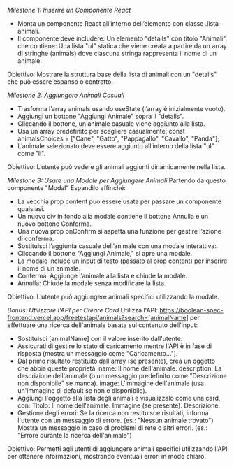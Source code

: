 *Milestone 1: Inserire un Componente React*

- Monta un componente React all’interno dell’elemento con classe .lista-animali.
- Il componente deve includere:
Un elemento "details" con titolo "Animali", che contiene:
Una lista "ul" statica che viene creata a partire da un array di stringhe (animals) dove ciascuna stringa rappresenta il nome di un animale.

Obiettivo: Mostrare la struttura base della lista di animali con un "details" che può essere espanso o contratto.

*Milestone 2: Aggiungere Animali Casuali*

- Trasforma l’array animals usando useState (l’array è inizialmente vuoto).
- Aggiungi un bottone "Aggiungi Animale" sopra il "details".
- Cliccando il bottone, un animale casuale viene aggiunto alla lista.
- Usa un array predefinito per scegliere casualmente: const animalsChoices = ["Cane", "Gatto", "Pappagallo", "Cavallo", "Panda"];
- L’animale selezionato deve essere aggiunto all’interno della lista "ul" come "li".

Obiettivo: L’utente può vedere gli animali aggiunti dinamicamente nella lista.

*Milestone 3: Usare una Modale per Aggiungere Animali*
Partendo da questo componente "Modal"
Espandilo affinché:

- La vecchia prop content può essere usata per passare un componente qualsiasi.
- Un nuovo div in fondo alla modale contiene il bottone Annulla e un nuovo bottone Conferma.
- Una nuova prop onConfirm si aspetta una funzione per gestire l’azione di conferma.
- Sostituisci l’aggiunta casuale dell’animale con una modale interattiva:
- Cliccando il bottone "Aggiungi Animale," si apre una modale.
- La modale include un input di testo (passato al prop content) per inserire il nome di un animale.
- Conferma: Aggiunge l’animale alla lista e chiude la modale.
- Annulla: Chiude la modale senza modificare la lista.

Obiettivo: L’utente può aggiungere animali specifici utilizzando la modale.

*Bonus: Utilizzare l'API per Creare Card*
Utilizza l'API:
<https://boolean-spec-frontend.vercel.app/freetestapi/animals?search=[animalName>]
per effettuare una ricerca dell'animale basata sul contenuto dell'input:

- Sostituisci [animalName] con il valore inserito dall'utente.
- Assicurati di gestire lo stato di caricamento mentre l'API è in fase di risposta (mostra un messaggio come "Caricamento...").
- Dal primo risultato restituito dall'array (se presente), crea un oggetto che abbia queste proprietà:
name: Il nome dell'animale.
description: La descrizione dell'animale (o un messaggio predefinito come "Descrizione non disponibile" se manca).
image: L'immagine dell'animale (usa un'immagine di default se non è disponibile).
- Aggiungi l'oggetto alla lista degli animali e visualizzalo come una card, con:
Titolo: Il nome dell'animale.
Immagine (se presente).
Descrizione.
- Gestione degli errori:
Se la ricerca non restituisce risultati, informa l'utente con un messaggio di errore. (es.: "Nessun animale trovato")
Mostra un messaggio in caso di problemi di rete o altri errori. (es.: "Errore durante la ricerca dell'animale")

Obiettivo: Permetti agli utenti di aggiungere animali specifici utilizzando l'API per ottenere informazioni, mostrando eventuali errori in modo chiaro.
